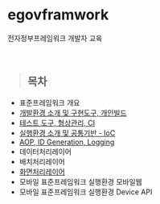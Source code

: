 # egovframwork
전자정부프레임워크 개발자 교육

<br/>

> <h2>목차</h2>
* 표준프레임워크 개요 
* [개발환경 소개 및 구현도구, 개인빌드](/document/fisrt.md) 
* [테스트 도구, 형상관리, CI](/document/강의03.md)
* [실행환경 소개 및 공통기반 - IoC](/document/강의04.md)
* [AOP, ID Generation, Logging](/document/강의05.md)
* 데이터처리레이어 
* 배치처리레이어
* [화면처리레이어](/document/강의08.md)
* 모바일 표준프레임워크 실행환경 모바일웹
* 모바일 표준프레임워크 실행환경 Device API


